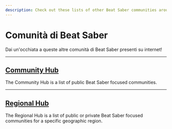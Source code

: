 ```yaml
---
description: Check out these lists of other Beat Saber communities around the internet!
---
```


# Comunità di Beat Saber
Dai un'occhiata a queste altre comunità di Beat Saber presenti su internet!

---

## [Community Hub](./community-hub.md)
The Community Hub is a list of public Beat Saber focused communities.

---

## [Regional Hub](./regional-hub.md)
The Regional Hub is a list of public or private Beat Saber focused communities for a specific geographic region.
